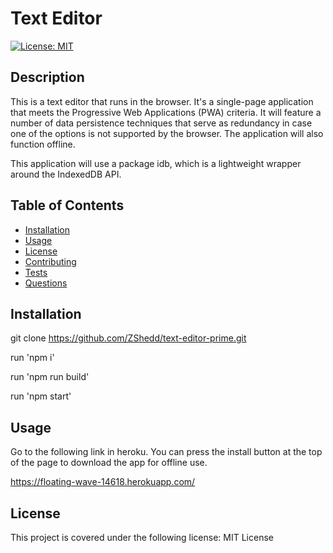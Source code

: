 # Text Editor

[![License: MIT](https://img.shields.io/badge/License-MIT-yellow.svg)](https://github.com/ZShedd/text-editor-prime/blob/main/LICENSE)

## Description

This is a text editor that runs in the browser.  It's a single-page application that meets the Progressive Web Applications (PWA) criteria.  It will feature a number of data persistence techniques that serve as redundancy in case one of the options is not supported by the browser.  The application will also function offline.

This application will use a package idb, which is a lightweight wrapper around the IndexedDB API.

## Table of Contents

- [Installation](#installation)
- [Usage](#usage)
- [License](#license)
- [Contributing](#contributing)
- [Tests](#tests)
- [Questions](#questions)

## Installation

git clone https://github.com/ZShedd/text-editor-prime.git

run 'npm i'

run 'npm run build'

run 'npm start'

## Usage

Go to the following link in heroku.  You can press the install button at the top of the page to download the app for offline use.

https://floating-wave-14618.herokuapp.com/

## License 

This project is covered under the following license: MIT License
